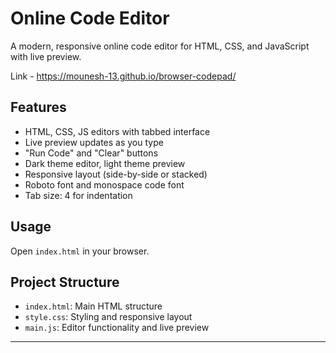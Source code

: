 # Online Code Editor

A modern, responsive online code editor for HTML, CSS, and JavaScript with live preview.

Link - https://mounesh-13.github.io/browser-codepad/

## Features
- HTML, CSS, JS editors with tabbed interface
- Live preview updates as you type
- "Run Code" and "Clear" buttons
- Dark theme editor, light theme preview
- Responsive layout (side-by-side or stacked)
- Roboto font and monospace code font
- Tab size: 4 for indentation

## Usage
Open `index.html` in your browser.

## Project Structure
- `index.html`: Main HTML structure
- `style.css`: Styling and responsive layout
- `main.js`: Editor functionality and live preview

---
